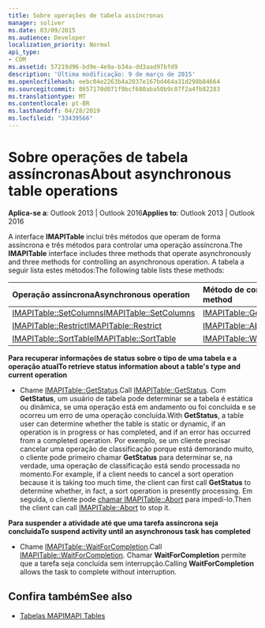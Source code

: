 ```yaml
---
title: Sobre operações de tabela assíncronas
manager: soliver
ms.date: 03/09/2015
ms.audience: Developer
localization_priority: Normal
api_type:
- COM
ms.assetid: 57219d96-bd9e-4e9a-b34a-dd3aad97bfd9
description: 'Última modificação: 9 de março de 2015'
ms.openlocfilehash: eebc04e2263b4a2037e167bd464a31d298b84664
ms.sourcegitcommit: 8657170d071f9bcf680aba50b9c07f2a4fb82283
ms.translationtype: MT
ms.contentlocale: pt-BR
ms.lasthandoff: 04/28/2019
ms.locfileid: "33439566"
---
```

# <a name="about-asynchronous-table-operations"></a><span data-ttu-id="51dc4-103">Sobre operações de tabela assíncronas</span><span class="sxs-lookup"><span data-stu-id="51dc4-103">About asynchronous table operations</span></span>
 
<span data-ttu-id="51dc4-104">**Aplica-se a**: Outlook 2013 | Outlook 2016</span><span class="sxs-lookup"><span data-stu-id="51dc4-104">**Applies to**: Outlook 2013 | Outlook 2016</span></span> 
  
<span data-ttu-id="51dc4-105">A interface **IMAPITable** inclui três métodos que operam de forma assíncrona e três métodos para controlar uma operação assíncrona.</span><span class="sxs-lookup"><span data-stu-id="51dc4-105">The **IMAPITable** interface includes three methods that operate asynchronously and three methods for controlling an asynchronous operation.</span></span> <span data-ttu-id="51dc4-106">A tabela a seguir lista estes métodos:</span><span class="sxs-lookup"><span data-stu-id="51dc4-106">The following table lists these methods:</span></span> 
  
|<span data-ttu-id="51dc4-107">**Operação assíncrona**</span><span class="sxs-lookup"><span data-stu-id="51dc4-107">**Asynchronous operation**</span></span>|<span data-ttu-id="51dc4-108">**Método de controle assíncrono**</span><span class="sxs-lookup"><span data-stu-id="51dc4-108">**Asynchronous control method**</span></span>|
|:-----|:-----|
|[<span data-ttu-id="51dc4-109">IMAPITable::SetColumns</span><span class="sxs-lookup"><span data-stu-id="51dc4-109">IMAPITable::SetColumns</span></span>](imapitable-setcolumns.md) <br/> |[<span data-ttu-id="51dc4-110">IMAPITable::GetStatus</span><span class="sxs-lookup"><span data-stu-id="51dc4-110">IMAPITable::GetStatus</span></span>](imapitable-getstatus.md) <br/> |
|[<span data-ttu-id="51dc4-111">IMAPITable::Restrict</span><span class="sxs-lookup"><span data-stu-id="51dc4-111">IMAPITable::Restrict</span></span>](imapitable-restrict.md) <br/> |[<span data-ttu-id="51dc4-112">IMAPITable::Abort</span><span class="sxs-lookup"><span data-stu-id="51dc4-112">IMAPITable::Abort</span></span>](imapitable-abort.md) <br/> |
|[<span data-ttu-id="51dc4-113">IMAPITable::SortTable</span><span class="sxs-lookup"><span data-stu-id="51dc4-113">IMAPITable::SortTable</span></span>](imapitable-sorttable.md) <br/> |[<span data-ttu-id="51dc4-114">IMAPITable::WaitForCompletion</span><span class="sxs-lookup"><span data-stu-id="51dc4-114">IMAPITable::WaitForCompletion</span></span>](imapitable-waitforcompletion.md) <br/> |
   
<span data-ttu-id="51dc4-115">**Para recuperar informações de status sobre o tipo de uma tabela e a operação atual**</span><span class="sxs-lookup"><span data-stu-id="51dc4-115">**To retrieve status information about a table's type and current operation**</span></span>
  
- <span data-ttu-id="51dc4-116">Chame [IMAPITable::GetStatus](imapitable-getstatus.md).</span><span class="sxs-lookup"><span data-stu-id="51dc4-116">Call [IMAPITable::GetStatus](imapitable-getstatus.md).</span></span> <span data-ttu-id="51dc4-117">Com **GetStatus**, um usuário de tabela pode determinar se a tabela é estática ou dinâmica, se uma operação está em andamento ou foi concluída e se ocorreu um erro de uma operação concluída.</span><span class="sxs-lookup"><span data-stu-id="51dc4-117">With **GetStatus**, a table user can determine whether the table is static or dynamic, if an operation is in progress or has completed, and if an error has occurred from a completed operation.</span></span> <span data-ttu-id="51dc4-118">Por exemplo, se um cliente precisar cancelar uma operação de classificação porque está demorando muito, o cliente pode primeiro chamar **GetStatus** para determinar se, na verdade, uma operação de classificação está sendo processada no momento.</span><span class="sxs-lookup"><span data-stu-id="51dc4-118">For example, if a client needs to cancel a sort operation because it is taking too much time, the client can first call **GetStatus** to determine whether, in fact, a sort operation is presently processing.</span></span> <span data-ttu-id="51dc4-119">Em seguida, o cliente pode [chamar IMAPITable::Abort](imapitable-abort.md) para impedi-lo.</span><span class="sxs-lookup"><span data-stu-id="51dc4-119">Then the client can call [IMAPITable::Abort](imapitable-abort.md) to stop it.</span></span> 
    
<span data-ttu-id="51dc4-120">**Para suspender a atividade até que uma tarefa assíncrona seja concluída**</span><span class="sxs-lookup"><span data-stu-id="51dc4-120">**To suspend activity until an asynchronous task has completed**</span></span>
  
- <span data-ttu-id="51dc4-121">Chame [IMAPITable::WaitForCompletion](imapitable-waitforcompletion.md).</span><span class="sxs-lookup"><span data-stu-id="51dc4-121">Call [IMAPITable::WaitForCompletion](imapitable-waitforcompletion.md).</span></span> <span data-ttu-id="51dc4-122">Chamar **WaitForCompletion** permite que a tarefa seja concluída sem interrupção.</span><span class="sxs-lookup"><span data-stu-id="51dc4-122">Calling **WaitForCompletion** allows the task to complete without interruption.</span></span> 
    
## <a name="see-also"></a><span data-ttu-id="51dc4-123">Confira também</span><span class="sxs-lookup"><span data-stu-id="51dc4-123">See also</span></span>

- [<span data-ttu-id="51dc4-124">Tabelas MAPI</span><span class="sxs-lookup"><span data-stu-id="51dc4-124">MAPI Tables</span></span>](mapi-tables.md)

